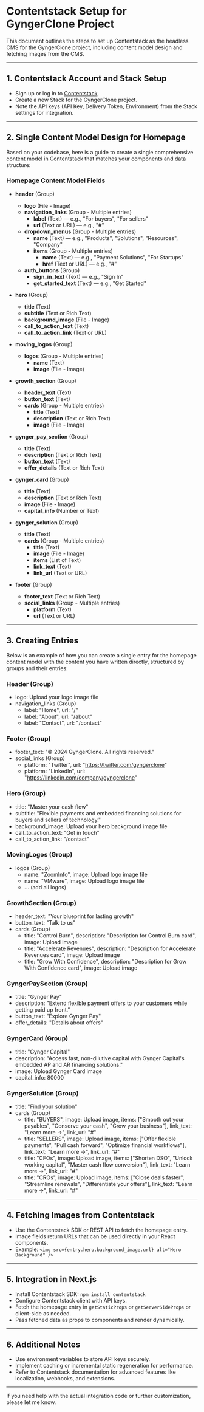 # Contentstack Setup for GyngerClone Project

This document outlines the steps to set up Contentstack as the headless CMS for the GyngerClone project, including content model design and fetching images from the CMS.

---

## 1. Contentstack Account and Stack Setup

- Sign up or log in to [Contentstack](https://www.contentstack.com/).
- Create a new Stack for the GyngerClone project.
- Note the API keys (API Key, Delivery Token, Environment) from the Stack settings for integration.

---

## 2. Single Content Model Design for Homepage

Based on your codebase, here is a guide to create a single comprehensive content model in Contentstack that matches your components and data structure:

### Homepage Content Model Fields

- **header** (Group)
  - **logo** (File - Image)
  - **navigation_links** (Group - Multiple entries)
    - **label** (Text) — e.g., "For buyers", "For sellers"
    - **url** (Text or URL) — e.g., "#"
  - **dropdown_menus** (Group - Multiple entries)
    - **name** (Text) — e.g., "Products", "Solutions", "Resources", "Company"
    - **items** (Group - Multiple entries)
      - **name** (Text) — e.g., "Payment Solutions", "For Startups"
      - **href** (Text or URL) — e.g., "#"
  - **auth_buttons** (Group)
    - **sign_in_text** (Text) — e.g., "Sign In"
    - **get_started_text** (Text) — e.g., "Get Started"

- **hero** (Group)
  - **title** (Text)
  - **subtitle** (Text or Rich Text)
  - **background_image** (File - Image)
  - **call_to_action_text** (Text)
  - **call_to_action_link** (Text or URL)

- **moving_logos** (Group)
  - **logos** (Group - Multiple entries)
    - **name** (Text)
    - **image** (File - Image)

- **growth_section** (Group)
  - **header_text** (Text)
  - **button_text** (Text)
  - **cards** (Group - Multiple entries)
    - **title** (Text)
    - **description** (Text or Rich Text)
    - **image** (File - Image)

- **gynger_pay_section** (Group)
  - **title** (Text)
  - **description** (Text or Rich Text)
  - **button_text** (Text)
  - **offer_details** (Text or Rich Text)

- **gynger_card** (Group)
  - **title** (Text)
  - **description** (Text or Rich Text)
  - **image** (File - Image)
  - **capital_info** (Number or Text)

- **gynger_solution** (Group)
  - **title** (Text)
  - **cards** (Group - Multiple entries)
    - **title** (Text)
    - **image** (File - Image)
    - **items** (List of Text)
    - **link_text** (Text)
    - **link_url** (Text or URL)

- **footer** (Group)
  - **footer_text** (Text or Rich Text)
  - **social_links** (Group - Multiple entries)
    - **platform** (Text)
    - **url** (Text or URL)

---
## 3. Creating Entries

Below is an example of how you can create a single entry for the homepage content model with the content you have written directly, structured by groups and their entries:

### Header (Group)
- logo: Upload your logo image file
- navigation_links (Group)
  - label: "Home", url: "/"
  - label: "About", url: "/about"
  - label: "Contact", url: "/contact"

### Footer (Group)
- footer_text: "© 2024 GyngerClone. All rights reserved."
- social_links (Group)
  - platform: "Twitter", url: "https://twitter.com/gyngerclone"
  - platform: "LinkedIn", url: "https://linkedin.com/company/gyngerclone"

### Hero (Group)
- title: "Master your cash flow"
- subtitle: "Flexible payments and embedded financing solutions for buyers and sellers of technology."
- background_image: Upload your hero background image file
- call_to_action_text: "Get in touch"
- call_to_action_link: "/contact"

### MovingLogos (Group)
- logos (Group)
  - name: "ZoomInfo", image: Upload logo image file
  - name: "VMware", image: Upload logo image file
  - ... (add all logos)

### GrowthSection (Group)
- header_text: "Your blueprint for lasting growth"
- button_text: "Talk to us"
- cards (Group)
  - title: "Control Burn", description: "Description for Control Burn card", image: Upload image
  - title: "Accelerate Revenues", description: "Description for Accelerate Revenues card", image: Upload image
  - title: "Grow With Confidence", description: "Description for Grow With Confidence card", image: Upload image

### GyngerPaySection (Group)
- title: "Gynger Pay"
- description: "Extend flexible payment offers to your customers while getting paid up front."
- button_text: "Explore Gynger Pay"
- offer_details: "Details about offers"

### GyngerCard (Group)
- title: "Gynger Capital"
- description: "Access fast, non-dilutive capital with Gynger Capital's embedded AP and AR financing solutions."
- image: Upload Gynger Card image
- capital_info: 80000

### GyngerSolution (Group)
- title: "Find your solution"
- cards (Group)
  - title: "BUYERS", image: Upload image, items: ["Smooth out your payables", "Conserve your cash", "Grow your business"], link_text: "Learn more →", link_url: "#"
  - title: "SELLERS", image: Upload image, items: ["Offer flexible payments", "Pull cash forward", "Optimize financial workflows"], link_text: "Learn more →", link_url: "#"
  - title: "CFOs", image: Upload image, items: ["Shorten DSO", "Unlock working capital", "Master cash flow conversion"], link_text: "Learn more →", link_url: "#"
  - title: "CROs", image: Upload image, items: ["Close deals faster", "Streamline renewals", "Differentiate your offers"], link_text: "Learn more →", link_url: "#"

---

## 4. Fetching Images from Contentstack

- Use the Contentstack SDK or REST API to fetch the homepage entry.
- Image fields return URLs that can be used directly in your React components.
- Example: `<img src={entry.hero.background_image.url} alt="Hero Background" />`

---

## 5. Integration in Next.js

- Install Contentstack SDK: `npm install contentstack`
- Configure Contentstack client with API keys.
- Fetch the homepage entry in `getStaticProps` or `getServerSideProps` or client-side as needed.
- Pass fetched data as props to components and render dynamically.

---

## 6. Additional Notes

- Use environment variables to store API keys securely.
- Implement caching or incremental static regeneration for performance.
- Refer to Contentstack documentation for advanced features like localization, webhooks, and extensions.

---

If you need help with the actual integration code or further customization, please let me know.
